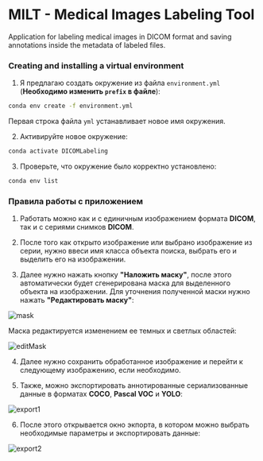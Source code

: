 # MILT - Medical Images Labeling Tool

Application for labeling medical images in DICOM format and saving annotations inside the metadata of labeled files.

### Creating and installing a virtual environment
1. Я предлагаю создать окружение из файла `environment.yml` (**Необходимо изменить `prefix` в файле**):
```sh
conda env create -f environment.yml
```

Первая строка файла `yml` устанавливает новое имя окружения.

2. Активируйте новое окружение: 
```sh
conda activate DICOMLabeling
```

3. Проверьте, что окружение было корректно установлено:
```sh
conda env list
```

### Правила работы с приложением

1. Работать можно как и с единичным изображением формата **DICOM**, так и с сериями снимков **DICOM**.


2. После того как открыто изображение или выбрано изображение из серии, нужно ввеси имя класса объекта поиска, выбрать его и выделить его на изображении.


3. Далее нужно нажать кнопку **"Наложить маску"**, после этого автоматически будет сгенерирована маска для выделенного объекта на изображении. Для уточнения полученной маски нужно нажать **"Редактировать маску"**:

![mask](https://github.com/AlexeyPopov1997/DICOMLabeling/blob/master/pictures/1.png?raw=true)

Маска редактируется изменением ее темных и светлых областей:

![editMask](https://github.com/AlexeyPopov1997/DICOMLabeling/blob/master/pictures/2.png?raw=true)


4. Далее нужно сохранить обработанное изображение и перейти к следующему изображению, если необходимо.


5. Также, можно экспортировать аннотированные сериализованные данные в форматах **COCO**, **Pascal VOC** и **YOLO**:

![export1](https://github.com/AlexeyPopov1997/DICOMLabeling/blob/master/pictures/3.png?raw=true)


6. После этого открывается окно экпорта, в котором можно выбрать необходимые параметры и экспортировать данные:

![export2](https://github.com/AlexeyPopov1997/DICOMLabeling/blob/master/pictures/4.png?raw=true)